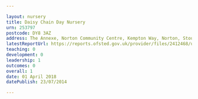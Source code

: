 ```yaml
---

layout: nursery
title: Daisy Chain Day Nursery
urn: 253797
postcode: DY8 3AZ
address: The Annexe, Norton Community Centre, Kempton Way, Norton, Stourbridge, West Midlands, DY8 3AZ
latestReportUrl: https://reports.ofsted.gov.uk/provider/files/2412468/urn/253797.pdf
teaching: 0
development: 0
leadership: 1
outcomes: 0
overall: 1
date: 01 April 2018 
datePublish: 23/07/2014

---
```

